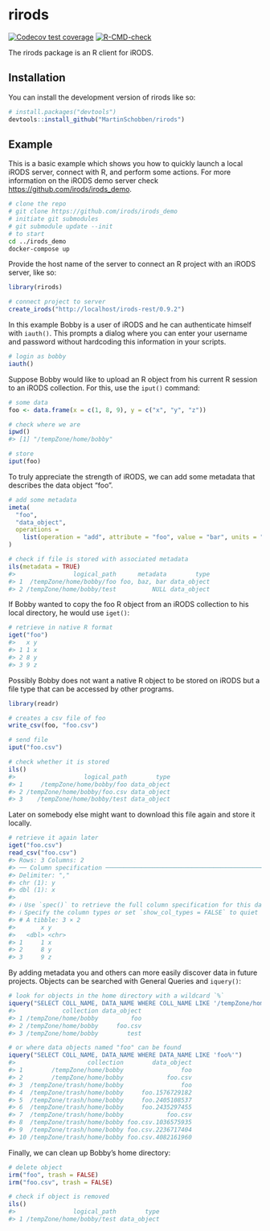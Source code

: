 
<!-- README.md is generated from README.Rmd. Please edit that file -->

# rirods

<!-- badges: start -->

[![Codecov test
coverage](https://codecov.io/gh/MartinSchobben/rirods/branch/master/graph/badge.svg)](https://app.codecov.io/gh/MartinSchobben/rirods?branch=master)
[![R-CMD-check](https://github.com/MartinSchobben/rirods/actions/workflows/R-CMD-check.yaml/badge.svg)](https://github.com/MartinSchobben/rirods/actions/workflows/R-CMD-check.yaml)
<!-- badges: end -->

The rirods package is an R client for iRODS.

## Installation

You can install the development version of rirods like so:

``` r
# install.packages("devtools")
devtools::install_github("MartinSchobben/rirods")
```

## Example

This is a basic example which shows you how to quickly launch a local
iRODS server, connect with R, and perform some actions. For more
information on the iRODS demo server check
<https://github.com/irods/irods_demo>.

``` bash
# clone the repo
# git clone https://github.com/irods/irods_demo
# initiate git submodules
# git submodule update --init
# to start
cd ../irods_demo
docker-compose up
```

Provide the host name of the server to connect an R project with an
iRODS server, like so:

``` r
library(rirods)

# connect project to server
create_irods("http://localhost/irods-rest/0.9.2")
```

In this example Bobby is a user of iRODS and he can authenticate himself
with `iauth()`. This prompts a dialog where you can enter your username
and password without hardcoding this information in your scripts.

``` r
# login as bobby
iauth()
```

Suppose Bobby would like to upload an R object from his current R
session to an iRODS collection. For this, use the `iput()` command:

``` r
# some data
foo <- data.frame(x = c(1, 8, 9), y = c("x", "y", "z"))

# check where we are
ipwd()
#> [1] "/tempZone/home/bobby"

# store
iput(foo)
```

To truly appreciate the strength of iRODS, we can add some metadata that
describes the data object “foo”.

``` r
# add some metadata
imeta(
  "foo", 
  "data_object", 
  operations = 
    list(operation = "add", attribute = "foo", value = "bar", units = "baz")
)

# check if file is stored with associated metadata
ils(metadata = TRUE)
#>                logical_path      metadata        type
#> 1  /tempZone/home/bobby/foo foo, baz, bar data_object
#> 2 /tempZone/home/bobby/test          NULL data_object
```

If Bobby wanted to copy the foo R object from an iRODS collection to his
local directory, he would use `iget()`:

``` r
# retrieve in native R format
iget("foo")
#>   x y
#> 1 1 x
#> 2 8 y
#> 3 9 z
```

Possibly Bobby does not want a native R object to be stored on iRODS but
a file type that can be accessed by other programs.

``` r
library(readr)

# creates a csv file of foo
write_csv(foo, "foo.csv")

# send file
iput("foo.csv")

# check whether it is stored
ils()
#>                   logical_path        type
#> 1     /tempZone/home/bobby/foo data_object
#> 2 /tempZone/home/bobby/foo.csv data_object
#> 3    /tempZone/home/bobby/test data_object
```

Later on somebody else might want to download this file again and store
it locally.

``` r
# retrieve it again later
iget("foo.csv")
read_csv("foo.csv")
#> Rows: 3 Columns: 2
#> ── Column specification ────────────────────────────────────────────────────────
#> Delimiter: ","
#> chr (1): y
#> dbl (1): x
#> 
#> ℹ Use `spec()` to retrieve the full column specification for this data.
#> ℹ Specify the column types or set `show_col_types = FALSE` to quiet this message.
#> # A tibble: 3 × 2
#>       x y    
#>   <dbl> <chr>
#> 1     1 x    
#> 2     8 y    
#> 3     9 z
```

By adding metadata you and others can more easily discover data in
future projects. Objects can be searched with General Queries and
`iquery()`:

``` r
# look for objects in the home directory with a wildcard `%`
iquery("SELECT COLL_NAME, DATA_NAME WHERE COLL_NAME LIKE '/tempZone/home/%'")
#>             collection data_object
#> 1 /tempZone/home/bobby         foo
#> 2 /tempZone/home/bobby     foo.csv
#> 3 /tempZone/home/bobby        test
```

``` r
# or where data objects named "foo" can be found
iquery("SELECT COLL_NAME, DATA_NAME WHERE DATA_NAME LIKE 'foo%'")
#>                    collection        data_object
#> 1        /tempZone/home/bobby                foo
#> 2        /tempZone/home/bobby            foo.csv
#> 3  /tempZone/trash/home/bobby                foo
#> 4  /tempZone/trash/home/bobby     foo.1576729182
#> 5  /tempZone/trash/home/bobby     foo.2405108537
#> 6  /tempZone/trash/home/bobby     foo.2435297455
#> 7  /tempZone/trash/home/bobby            foo.csv
#> 8  /tempZone/trash/home/bobby foo.csv.1036575935
#> 9  /tempZone/trash/home/bobby foo.csv.2236717404
#> 10 /tempZone/trash/home/bobby foo.csv.4082161960
```

Finally, we can clean up Bobby’s home directory:

``` r
# delete object
irm("foo", trash = FALSE)
irm("foo.csv", trash = FALSE)

# check if object is removed
ils()
#>                logical_path        type
#> 1 /tempZone/home/bobby/test data_object
```

<!-- The user Bobby can also be removed again. -->

